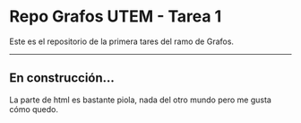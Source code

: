 # Repo Grafos UTEM - Tarea 1
Este es el repositorio de la primera tares del ramo de Grafos.

---

## En construcción...
La parte de html es bastante piola, nada del otro mundo pero me gusta cómo quedo.
